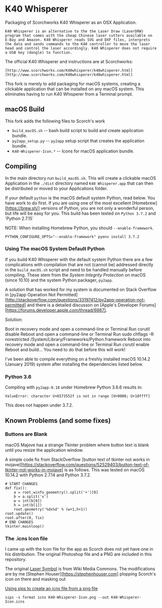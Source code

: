 # K40 Whisperer

Packaging of Scorchworks K40 Whisperer as an OSX Application.

    K40 Whisperer is an alternative to the the Laser Draw (LaserDRW) program that comes with the cheap Chinese laser cutters available on E-Bay and Amazon. K40 Whisperer reads SVG and DXF files, interprets the data and sends commands to the K40 controller to move the laser head and control the laser accordingly. K40 Whisperer does not require a USB key (dongle) to function.

The official K40 Whisperer and instructions are at Scorchworks:

    [http://www.scorchworks.com/K40whisperer/k40whisperer.html][http://www.scorchworks.com/K40whisperer/k40whisperer.html]

This fork is merely to add packaging for macOS systems, creating a clickable application that can be installed on any macOS system. This eliminates having to run K40 Whisperer from a Terminal prompt.

## macOS Build

This fork adds the following files to Scorch's work

* `build_macOS.sh` -- bash build script to build and create application bundle.
* `py2app_setup.py` -- `py2app` setup script that creates the application bundle.
* `K40-Whisperer-Icon.*` -- Icons for macOS application bundle.

## Compiling

In the main directory run `build_macOS.sh`. This will create a clickable macOS Application in the `./dist` directory named `K40 Whisperer.app` that can then be distributed or moved to your Applications folder.

If your default `python` is the macOS default system Python, read below. You have work to do first. If you are using one of the most excellent [Homebrew][https://brew.sh/] versions of Python, you are not only a wonderful person, but life will be easy for you. This build has been tested on `Python 3.7.2` and 'Python 2.7.15`

NOTE: When installing Homebrew Python, you should `--enable-framework`.

```
PYTHON_CONFIGURE_OPTS="--enable-framework" pyenv install 3.7.2
```

### Using The macOS System Default Python

If you build K40 Whisperer with the default system Python there are a few complications with compilation that are not (cannot be) addressed directly in the `build_macOS.sh` script and need to be handled manually before compiling. These stem from the _System Integrity Protection_ on macOS (since 10.10) and the system Python packager, `py2app`.

A solution that has worked for my system is documented on Stack Overflow in [py2app Operation Not Permitted][http://stackoverflow.com/questions/33197412/py2app-operation-not-permitted] and there is a detailed discusson on [Apple's Developer Forums][https://forums.developer.apple.com/thread/6987].

Solution:

Boot in recovery mode and open a command-line or Terminal
Run csrutil disable
Reboot and open a command-line or Terminal
Run sudo chflags -R norestricted /System/Library/Frameworks/Python.framework
Reboot into recovery mode and open a command-line or Terminal
Run csrutil enable
Reboot and build...
You need to do that before this will work!

I've been able to compile everything on a freshly installed macOS 10.14.2 (January 2019) system after installing the dependencies listed below.

### Python 3.6

Compiling with `py2app-0.18` under Homebrew Python 3.6.6 results in:
```
ValueError: character U+6573552f is not in range [U+0000; U+10ffff]
```

This does not happen under 3.7.2.



## Known Problems (and some fixes)


### Buttons are Blank

macOS Majove has a strange Tkinter problem where button text is blank until you resize the application window.

A simple code fix from StackOverflow [button text of tkinter not works in mojave][https://stackoverflow.com/questions/52529403/button-text-of-tkinter-not-works-in-mojave] is as follows. This was tested on macOS 10.14.2 with Python 2.7.14 and Python 3.7.2.

```
# START CHANGES
def fix():
    a = root.winfo_geometry().split('+')[0]
    b = a.split('x')
    w = int(b[0])
    h = int(b[1])
    root.geometry('%dx%d' % (w+1,h+1))
root.update()
root.after(0, fix)
# END CHANGES
tkinter.mainloop()
```

### The .icns Icon file

I came up with the Icon file for the app as Scorch does not yet have one in his distribution. The original Photoshop file and a PNG are included in this repository.

The original [Laser Symbol](https://commons.wikimedia.org/wiki/File:Laser-symbol.svg) is from Wiki Media Commons. The modifications are by me [Stephen Houser][https://stephenhouser.com] plopping Scorch's icon on there and masking out

[Using sips to create an icns file from a png file](https://stackoverflow.com/questions/44506713/using-sips-to-create-an-icns-file-from-a-png-file)

```
sips -s format icns K40-Whisperer-Icon.png --out K40-Whisperer-Icon.icns
```